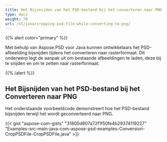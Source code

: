 ```yaml
---
title: Het Bijsnijden van het PSD-bestand bij het converteren naar PNG
type: docs
weight: 70
url: /nl/java/cropping-psd-file-while-converting-to-png/
---
```


{{% alert color="primary" %}} 

Met behulp van Aspose.PSD voor Java kunnen ontwikkelaars het PSD-afbeelding bijsnijden tijdens het converteren naar rasterformaat. Dit onderwerp legt de aanpak uit om bestaande afbeeldingen te laden, deze bij te snijden en om te zetten naar rasterformaat.

{{% /alert %}} 
## **Het Bijsnijden van het PSD-bestand bij het Converteren naar PNG**
Het onderstaande voorbeeldcode demonstreert hoe het PSD-bestand bijsnijden terwijl het wordt geconverteerd naar PNG.



{{< gist "aspose-com-gists" "31800d807a72f1f50fe4b29374119227" "Examples-src-main-java-com-aspose-psd-examples-Conversion-CropPSDFile-CropPSDFile.java" >}}




